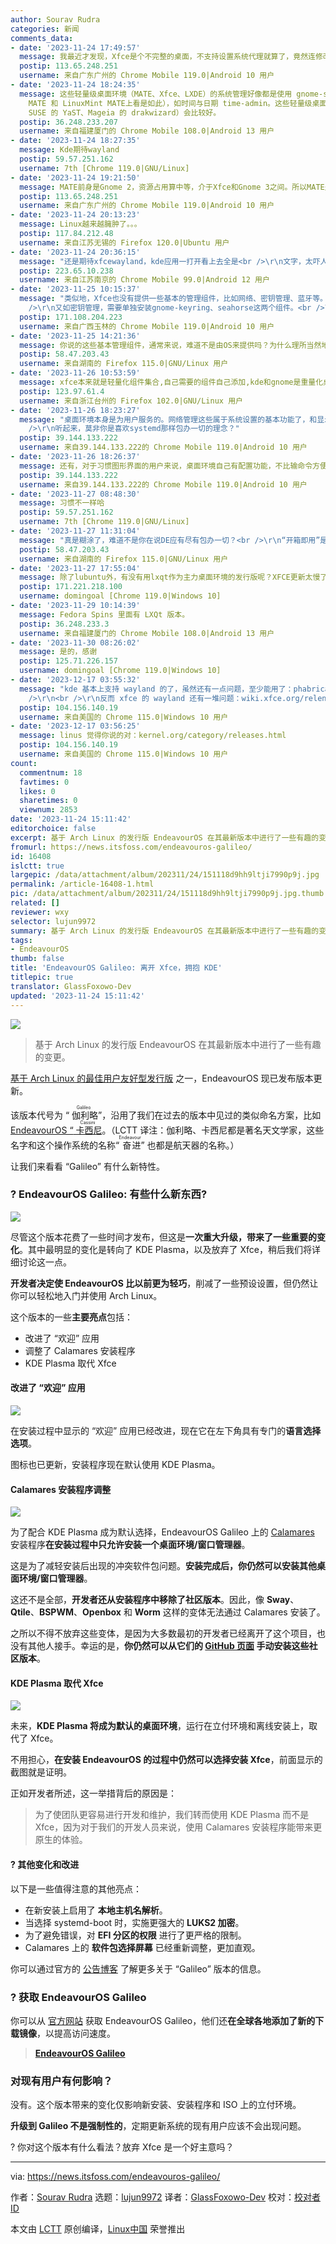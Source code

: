 ```yaml
---
author: Sourav Rudra
categories: 新闻
comments_data:
- date: '2023-11-24 17:49:57'
  message: 我最近才发现，Xfce是个不完整的桌面，不支持设置系统代理就算了，竟然连修改时间都不支持。当然，对于熟悉命令行的人不是问题，但是对那些新手和偏爱图形界面的人就很麻烦了。可能LXDE/LXQT也不支持这两个功能吧，我不确定。
  postip: 113.65.248.251
  username: 来自广东广州的 Chrome Mobile 119.0|Android 10 用户
- date: '2023-11-24 18:24:35'
  message: 这些轻量级桌面环境（MATE、Xfce、LXDE）的系统管理好像都是使用 gnome-system-tools 提供的工具（至少我在 Ubuntu
    MATE 和 LinuxMint MATE上看是如此），如时间与日期 time-admin。这些轻量级桌面环境配合一个功能比较强大的图形化系统管理工具（如
    SUSE 的 YaST、Mageia 的 drakwizard）会比较好。
  postip: 36.248.233.207
  username: 来自福建厦门的 Chrome Mobile 108.0|Android 13 用户
- date: '2023-11-24 18:27:35'
  message: Kde期待wayland
  postip: 59.57.251.162
  username: 7th [Chrome 119.0|GNU/Linux]
- date: '2023-11-24 19:21:50'
  message: MATE前身是Gnome 2，资源占用算中等，介于Xfce和Gnome 3之间。所以MATE是完整的桌面，支持设置系统代理和在设置中修改时间。
  postip: 113.65.248.251
  username: 来自广东广州的 Chrome Mobile 119.0|Android 10 用户
- date: '2023-11-24 20:13:23'
  message: Linux越来越臃肿了。。。
  postip: 117.84.212.48
  username: 来自江苏无锡的 Firefox 120.0|Ubuntu 用户
- date: '2023-11-24 20:36:15'
  message: "还是期待xfcewayland，kde应用一打开看上去全是<br />\r\n文字，太吓人了，哈哈哈?。"
  postip: 223.65.10.238
  username: 来自江苏南京的 Chrome Mobile 99.0|Android 12 用户
- date: '2023-11-25 10:15:37'
  message: "类似地，Xfce也没有提供一些基本的管理组件，比如网络、密钥管理、蓝牙等。它们需要依赖第三方组件。<br />\r\n比如网络管理，还得使用第三方的network-connection-editor，以及network-manager-applet。有时容易误以为它们是Xfce的标配，其实不然。<br
    />\r\n又如密钥管理，需要单独安装gnome-keyring、seahorse这两个组件。<br />\r\n有些发行版如Manjaro默认都安装了，但是对于新手来说，如果对此不了解，也会带来麻烦。而且上述软件包有时互不依赖，容易漏装，造成功能缺失。我自己当时从KDE切换到Xfce，折腾了好一阵子。"
  postip: 171.108.204.223
  username: 来自广西玉林的 Chrome Mobile 119.0|Android 10 用户
- date: '2023-11-25 14:21:36'
  message: 你说的这些基本管理组件，通常来说，难道不是由OS来提供吗？为什么理所当然地在一个DE里要求它们？
  postip: 58.47.203.43
  username: 来自湖南的 Firefox 115.0|GNU/Linux 用户
- date: '2023-11-26 10:53:59'
  message: xfce本来就是轻量化组件集合,自己需要的组件自己添加,kde和gnome是重量化桌面,定位不一样,看自己需要,适合自己的就好!!
  postip: 123.97.61.4
  username: 来自浙江台州的 Firefox 102.0|GNU/Linux 用户
- date: '2023-11-26 18:23:27'
  message: "桌面环境本身是为用户服务的。网络管理这些属于系统设置的基本功能了，和显示设置、窗管设置一样基础。为什么不能要求？<br />\r\n<br
    />\r\n听起来，莫非你是喜欢systemd那样包办一切的理念？"
  postip: 39.144.133.222
  username: 来自39.144.133.222的 Chrome Mobile 119.0|Android 10 用户
- date: '2023-11-26 18:26:37'
  message: 还有，对于习惯图形界面的用户来说，桌面环境自己有配置功能，不比输命令方便？再说了，桌面环境提供的基本管理组件，你不喜欢，你还可以换。
  postip: 39.144.133.222
  username: 来自39.144.133.222的 Chrome Mobile 119.0|Android 10 用户
- date: '2023-11-27 08:48:30'
  message: 习惯不一样哈
  postip: 59.57.251.162
  username: 7th [Chrome 119.0|GNU/Linux]
- date: '2023-11-27 11:31:04'
  message: "真是糊涂了，难道不是你在说DE应有尽有包办一切？<br />\r\n“开箱即用”是一种发行版特征，这既包含了DE的特性，也包含内核驱动的针对优化以及其他重要开源项目的集成，普通用户只看得到桌面环境，并不意味着他点开的每一个出厂程序都应该来自桌面环境本身。"
  postip: 58.47.203.43
  username: 来自湖南的 Firefox 115.0|GNU/Linux 用户
- date: '2023-11-27 17:55:04'
  message: 除了lubuntu外，有没有用lxqt作为主力桌面环境的发行版呢？XFCE更新太慢了，虽然稳定，但是新东西出的太慢。我比较看好lxqt，轻量，开发很积极。
  postip: 171.221.218.100
  username: domingoal [Chrome 119.0|Windows 10]
- date: '2023-11-29 10:14:39'
  message: Fedora Spins 里面有 LXQt 版本。
  postip: 36.248.233.3
  username: 来自福建厦门的 Chrome Mobile 108.0|Android 13 用户
- date: '2023-11-30 08:26:02'
  message: 是的，感谢
  postip: 125.71.226.157
  username: domingoal [Chrome 119.0|Windows 10]
- date: '2023-12-17 03:55:32'
  message: "kde 基本上支持 wayland 的了，虽然还有一点问题，至少能用了：phabricator.kde.org/project/board/99/<br
    />\r\n<br />\r\n反而 xfce 的 wayland 还有一堆问题：wiki.xfce.org/releng/wayland_roadmap"
  postip: 104.156.140.19
  username: 来自美国的 Chrome 115.0|Windows 10 用户
- date: '2023-12-17 03:56:25'
  message: linus 觉得你说的对：kernel.org/category/releases.html
  postip: 104.156.140.19
  username: 来自美国的 Chrome 115.0|Windows 10 用户
count:
  commentnum: 18
  favtimes: 0
  likes: 0
  sharetimes: 0
  viewnum: 2853
date: '2023-11-24 15:11:42'
editorchoice: false
excerpt: 基于 Arch Linux 的发行版 EndeavourOS 在其最新版本中进行了一些有趣的变更。
fromurl: https://news.itsfoss.com/endeavouros-galileo/
id: 16408
islctt: true
largepic: /data/attachment/album/202311/24/151118d9hh9ltji7990p9j.jpg
permalink: /article-16408-1.html
pic: /data/attachment/album/202311/24/151118d9hh9ltji7990p9j.jpg.thumb.jpg
related: []
reviewer: wxy
selector: lujun9972
summary: 基于 Arch Linux 的发行版 EndeavourOS 在其最新版本中进行了一些有趣的变更。
tags:
- EndeavourOS
thumb: false
title: 'EndeavourOS Galileo: 离开 Xfce，拥抱 KDE'
titlepic: true
translator: GlassFoxowo-Dev
updated: '2023-11-24 15:11:42'
---
```


![](/data/attachment/album/202311/24/151118d9hh9ltji7990p9j.jpg)



> 
> 基于 Arch Linux 的发行版 EndeavourOS 在其最新版本中进行了一些有趣的变更。
> 
> 
> 


[基于 Arch Linux 的最佳用户友好型发行版](https://itsfoss.com/arch-based-linux-distros/) 之一，EndeavourOS 现已发布版本更新。


该版本代号为 “<ruby> 伽利略 <rt>  Galileo </rt></ruby>”，沿用了我们在过去的版本中见过的类似命名方案，比如 [EndeavourOS “<ruby> 卡西尼 <rt>  Cassini </rt></ruby>](https://news.itsfoss.com/endeavouros-cassini/)。（LCTT 译注：伽利略、卡西尼都是著名天文学家，这些名字和这个操作系统的名称“<ruby> 奋进 <rt>  Endeavour </rt></ruby>” 也都是航天器的名称。）


让我们来看看 “Galileo” 有什么新特性。


### ? EndeavourOS Galileo: 有些什么新东西?


![](/data/attachment/album/202311/24/151142evrr8cnv2neyjvyy.jpg)


尽管这个版本花费了一些时间才发布，但这是**一次重大升级，带来了一些重要的变化**。其中最明显的变化是转向了 KDE Plasma，以及放弃了 Xfce，稍后我们将详细讨论这一点。


**开发者决定使 EndeavourOS 比以前更为轻巧**，削减了一些预设设置，但仍然让你可以轻松地入门并使用 Arch Linux。


这个版本的一些**主要亮点**包括：


* 改进了 “欢迎” 应用
* 调整了 Calamares 安装程序
* KDE Plasma 取代 Xfce


#### 改进了 “欢迎” 应用


![](/data/attachment/album/202311/24/151142in4npp9n3p4kpdne.png)


在安装过程中显示的 “欢迎” 应用已经改进，现在它在左下角具有专门的**语言选择选项**。


图标也已更新，安装程序现在默认使用 KDE Plasma。


#### Calamares 安装程序调整


![](/data/attachment/album/202311/24/151143de9exne9m5eem4tq.png)


为了配合 KDE Plasma 成为默认选择，EndeavourOS Galileo 上的 [Calamares](https://calamares.io/) 安装程序**在安装过程中只允许安装一个桌面环境/窗口管理器**。


这是为了减轻安装后出现的冲突软件包问题。**安装完成后，你仍然可以安装其他桌面环境/窗口管理器**。


这还不是全部，**开发者还从安装程序中移除了社区版本**。因此，像 **Sway**、**Qtile**、**BSPWM**、**Openbox** 和 **Worm** 这样的变体无法通过 Calamares 安装了。


之所以不得不放弃这些变体，是因为大多数最初的开发者已经离开了这个项目，也没有其他人接手。幸运的是，**你仍然可以从它们的 [GitHub 页面](https://github.com/EndeavourOS-Community-Editions) 手动安装这些社区版本**。


#### KDE Plasma 取代 Xfce


![](/data/attachment/album/202311/24/151143sngz92u2b2nnynbb.jpg)


未来，**KDE Plasma 将成为默认的桌面环境**，运行在立付环境和离线安装上，取代了 Xfce。


不用担心，**在安装 EndeavourOS 的过程中仍然可以选择安装 Xfce**，前面显示的截图就是证明。


正如开发者所述，这一举措背后的原因是：



> 
> 为了使团队更容易进行开发和维护，我们转而使用 KDE Plasma 而不是 Xfce，因为对于我们的开发人员来说，使用 Calamares 安装程序能带来更原生的体验。
> 
> 
> 


#### ?️ 其他变化和改进


以下是一些值得注意的其他亮点：


* 在新安装上启用了 **本地主机名解析**。
* 当选择 systemd-boot 时，实施更强大的 **LUKS2 加密**。
* 为了避免错误，对 **EFI 分区的权限** 进行了更严格的限制。
* Calamares 上的 **软件包选择屏幕** 已经重新调整，更加直观。


你可以通过官方的 [公告博客](https://endeavouros.com/news/slimmer-options-but-lean-and-in-a-new-live-environment-galileo-has-arrived/) 了解更多关于 “Galileo” 版本的信息。


### ? 获取 EndeavourOS Galileo


你可以从 [官方网站](https://endeavouros.com/) 获取 EndeavourOS Galileo，他们还**在全球各地添加了新的下载镜像**，以提高访问速度。



> 
> **[EndeavourOS Galileo](https://endeavouros.com/)**
> 
> 
> 


### 对现有用户有何影响？


没有。这个版本带来的变化仅影响新安装、安装程序和 ISO 上的立付环境。


**升级到 Galileo 不是强制性的**，定期更新系统的现有用户应该不会出现问题。


? 你对这个版本有什么看法？放弃 Xfce 是一个好主意吗？




---


via: <https://news.itsfoss.com/endeavouros-galileo/>


作者：[Sourav Rudra](https://news.itsfoss.com/author/sourav/) 选题：[lujun9972](https://github.com/lujun9972) 译者：[GlassFoxowo-Dev](https://github.com/GlassFoxowo-Dev) 校对：[校对者ID](https://github.com/%E6%A0%A1%E5%AF%B9%E8%80%85ID)


本文由 [LCTT](https://github.com/LCTT/TranslateProject) 原创编译，[Linux中国](https://linux.cn/) 荣誉推出